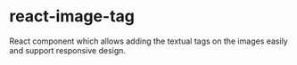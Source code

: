 # react-image-tag
React component which allows adding the textual tags on the images easily and support responsive design.
